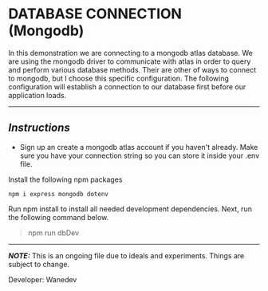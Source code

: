 # DATABASE CONNECTION (Mongodb)

In this demonstration we are connecting to a mongodb atlas database. We are using the mongodb driver to communicate with atlas in order to query and perform various database methods. Their are other of ways to connect to mongodb, but I choose this specific configuration. The following configuration will establish a connection to our database first before our application loads. 

---

## ___Instructions___

- Sign up an create a mongodb atlas account if you haven't already. Make sure you have your connection string so you can store it inside your .env file.

Install the following npm packages
```
npm i express mongodb dotenv

```

Run npm install to install all needed development dependencies. Next, run the following command below.

>npm run dbDev

---
___**NOTE:**___
This is an ongoing file due to ideals and experiments. Things are subject to change.

Developer: Wanedev